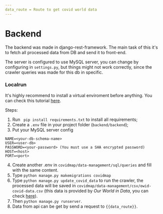 ```yaml
---
data_route = Route to get covid world data
---
```

<!--# 
data_route=YOUR_SERVER_URL/covidmap/get_todays_data
 $-->
# Backend

The backend was made in django-rest-framework. The main task of this it's to fetch all processed data from DB and send it to front-end.

The server is configured to use MySQL server, you can change by configuring in ```settings.py```, but things might not work correctly, since the crawler queries was made for this db in specific.

### Localrun
It's highly recommend to install a virtual enviroment before anything. You can check this tutorial [here](https://uoa-eresearch.github.io/eresearch-cookbook/recipe/2014/11/26/python-virtual-env/).


Steps:
1. Run ``` pip install requirements.txt``` to install all requirements;
2. Create a ```.env``` file in your project folder (```backend/backend```);
3. Put your MySQL server config
```
NAME=<your-db-schema-name>
USER=<user-db>
PASSWORD=<your-password> (You must use a SHA encrypted password)
HOST=<host>
PORT=<port>
```

4. Create another .env in ```covidmap/data-management/sql/queries``` and fill with the same content.
5. Type ``python manage.py makemigrations covidmap``
6. Type ```python manage.py update_covid_data``` to run the crawler, the processed data will be saved in ```covidmap/data-management/csv/owid-covid-data.csv``` (this data is provided by <em>Our World in Data</em>, you can check [here](https://ourworldindata.org/coronavirus-source-data)).
7. Then ```python manage.py runserver```.
8. Data from api can be get by send a request to ```{{data_route}}```.